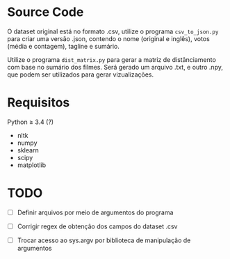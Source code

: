 # Source Code
O dataset original está no formato .csv, utilize o programa `csv_to_json.py` para criar uma versão .json, contendo o nome (original e inglês), votos (média e contagem), tagline e sumário.

Utilize o programa `dist_matrix.py` para gerar a matriz de distânciamento com base no sumário dos filmes. Será gerado um arquivo .txt, e outro .npy, que podem ser utilizados para gerar vizualizações.

# Requisitos
Python ≥ 3.4 (?)
* nltk
* numpy
* sklearn
* scipy
* matplotlib

# TODO
- [ ] Definir arquivos por meio de argumentos do programa
- [ ] Corrigir regex de obtenção dos campos do dataset .csv
- [ ] Trocar acesso ao sys.argv por biblioteca de manipulação de argumentos

